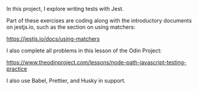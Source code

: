 In this project, I explore writing tests with Jest.

Part of these exercises are coding along with the introductory documents on jestjs.io, such as the section on using matchers:

https://jestjs.io/docs/using-matchers

I also complete all problems in this lesson of the Odin Project:

https://www.theodinproject.com/lessons/node-path-javascript-testing-practice

I also use Babel, Prettier, and Husky in support.
